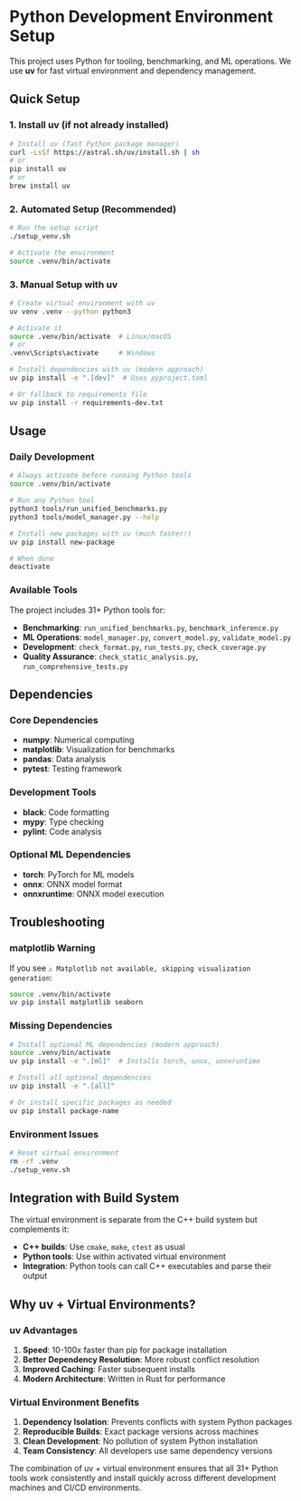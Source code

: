 # Python Development Environment Setup

This project uses Python for tooling, benchmarking, and ML operations. We use **uv** for fast virtual environment and dependency management.

## Quick Setup

### 1. Install uv (if not already installed)
```bash
# Install uv (fast Python package manager)
curl -LsSf https://astral.sh/uv/install.sh | sh
# or
pip install uv
# or
brew install uv
```

### 2. Automated Setup (Recommended)
```bash
# Run the setup script
./setup_venv.sh

# Activate the environment
source .venv/bin/activate
```

### 3. Manual Setup with uv
```bash
# Create virtual environment with uv
uv venv .venv --python python3

# Activate it
source .venv/bin/activate  # Linux/macOS
# or
.venv\Scripts\activate     # Windows

# Install dependencies with uv (modern approach)
uv pip install -e ".[dev]"  # Uses pyproject.toml

# Or fallback to requirements file
uv pip install -r requirements-dev.txt
```

## Usage

### Daily Development
```bash
# Always activate before running Python tools
source .venv/bin/activate

# Run any Python tool
python3 tools/run_unified_benchmarks.py
python3 tools/model_manager.py --help

# Install new packages with uv (much faster!)
uv pip install new-package

# When done
deactivate
```

### Available Tools
The project includes 31+ Python tools for:
- **Benchmarking**: `run_unified_benchmarks.py`, `benchmark_inference.py`
- **ML Operations**: `model_manager.py`, `convert_model.py`, `validate_model.py`
- **Development**: `check_format.py`, `run_tests.py`, `check_coverage.py`
- **Quality Assurance**: `check_static_analysis.py`, `run_comprehensive_tests.py`

## Dependencies

### Core Dependencies
- **numpy**: Numerical computing
- **matplotlib**: Visualization for benchmarks
- **pandas**: Data analysis
- **pytest**: Testing framework

### Development Tools
- **black**: Code formatting
- **mypy**: Type checking
- **pylint**: Code analysis

### Optional ML Dependencies
- **torch**: PyTorch for ML models
- **onnx**: ONNX model format
- **onnxruntime**: ONNX model execution

## Troubleshooting

### matplotlib Warning
If you see `⚠️ Matplotlib not available, skipping visualization generation`:
```bash
source .venv/bin/activate
uv pip install matplotlib seaborn
```

### Missing Dependencies
```bash
# Install optional ML dependencies (modern approach)
source .venv/bin/activate
uv pip install -e ".[ml]"  # Installs torch, onnx, onnxruntime

# Install all optional dependencies
uv pip install -e ".[all]"

# Or install specific packages as needed
uv pip install package-name
```

### Environment Issues
```bash
# Reset virtual environment
rm -rf .venv
./setup_venv.sh
```

## Integration with Build System

The virtual environment is separate from the C++ build system but complements it:
- **C++ builds**: Use `cmake`, `make`, `ctest` as usual
- **Python tools**: Use within activated virtual environment
- **Integration**: Python tools can call C++ executables and parse their output

## Why uv + Virtual Environments?

### uv Advantages
1. **Speed**: 10-100x faster than pip for package installation
2. **Better Dependency Resolution**: More robust conflict resolution
3. **Improved Caching**: Faster subsequent installs
4. **Modern Architecture**: Written in Rust for performance

### Virtual Environment Benefits  
1. **Dependency Isolation**: Prevents conflicts with system Python packages
2. **Reproducible Builds**: Exact package versions across machines  
3. **Clean Development**: No pollution of system Python installation
4. **Team Consistency**: All developers use same dependency versions

The combination of uv + virtual environment ensures that all 31+ Python tools work consistently and install quickly across different development machines and CI/CD environments.